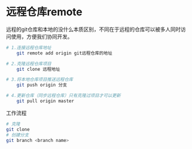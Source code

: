 # 远程仓库remote

远程的git仓库和本地的没什么本质区别，不同在于远程的仓库可以被多人同时访问使用，方便我们协同开发。

```sh
# 1.连接远程仓库地址
	git remote add origin git远程仓库的地址

# 2.克隆远程仓库项目
	git clone 远程地址

# 3.将本地仓库项目推送远程仓库
	git push origin 分支

# 4.更新仓库（同步远程仓库）只有克隆过项目才可以更新
	git pull origin master
```





工作流程

```bash
# 克隆
git clone
# 创建分支
git branch <branch name>
```







